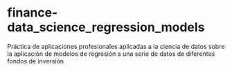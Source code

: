 # finance-data_science_regression_models
Práctica de aplicaciones profesionales aplicadas a la ciencia de datos sobre la aplicación de modelos de regresión a una serie de datos de diferentes fondos de inversión
